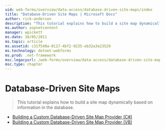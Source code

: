 ```yaml
---
uid: web-forms/overview/data-access/database-driven-site-maps/index
title: "Database-Driven Site Maps | Microsoft Docs"
author: rick-anderson
description: "This tutorial explains how to build a site map dynamically based on information in the database."
ms.author: aspnetcontent
manager: wpickett
ms.date: 10/05/2011
ms.topic: article
ms.assetid: c31f540a-0117-4bf2-9235-eb32a3e23529
ms.technology: dotnet-webforms
ms.prod: .net-framework
msc.legacyurl: /web-forms/overview/data-access/database-driven-site-maps
msc.type: chapter
---
```

Database-Driven Site Maps
====================
> This tutorial explains how to build a site map dynamically based on information in the database.


- [Building a Custom Database-Driven Site Map Provider (C#)](building-a-custom-database-driven-site-map-provider-cs.md)
- [Building a Custom Database-Driven Site Map Provider (VB)](building-a-custom-database-driven-site-map-provider-vb.md)